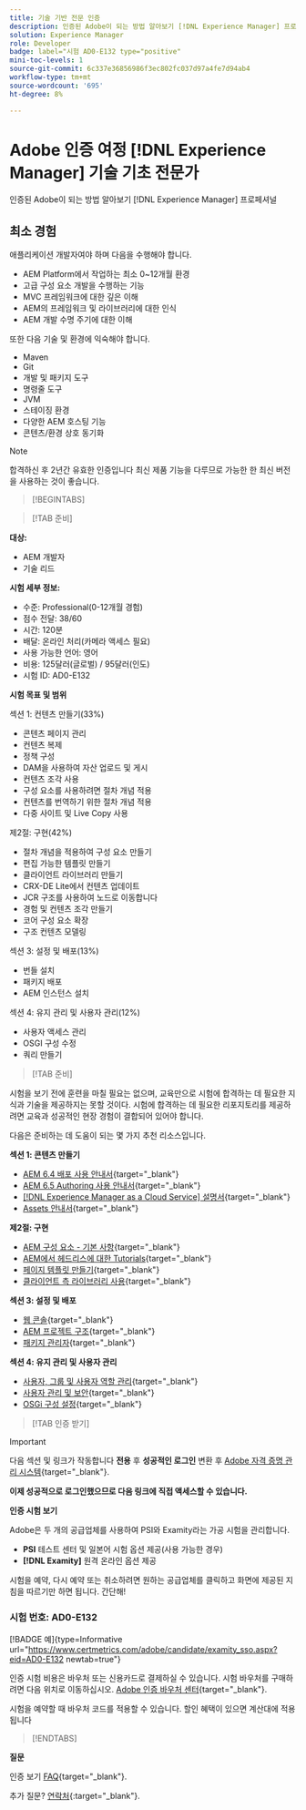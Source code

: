 ```yaml
---
title: 기술 기반 전문 인증
description: 인증된 Adobe이 되는 방법 알아보기 [!DNL Experience Manager] 프로페셔널
solution: Experience Manager
role: Developer
badge: label="시험 AD0-E132 type="positive"
mini-toc-levels: 1
source-git-commit: 6c337e36856986f3ec802fc037d97a4fe7d94ab4
workflow-type: tm+mt
source-wordcount: '695'
ht-degree: 8%

---
```


# Adobe 인증 여정 [!DNL Experience Manager] 기술 기초 전문가

인증된 Adobe이 되는 방법 알아보기 [!DNL Experience Manager] 프로페셔널

## 최소 경험

애플리케이션 개발자여야 하며 다음을 수행해야 합니다.

* AEM Platform에서 작업하는 최소 0~12개월 환경
* 고급 구성 요소 개발을 수행하는 기능
* MVC 프레임워크에 대한 깊은 이해
* AEM의 프레임워크 및 라이브러리에 대한 인식
* AEM 개발 수명 주기에 대한 이해

또한 다음 기술 및 환경에 익숙해야 합니다.

* Maven
* Git
* 개발 및 패키지 도구
* 명령줄 도구
* JVM
* 스테이징 환경
* 다양한 AEM 호스팅 기능
* 콘텐츠/환경 상호 동기화

>[!NOTE]
>
>합격하신 후 2년간 유효한 인증입니다 최신 제품 기능을 다루므로 가능한 한 최신 버전을 사용하는 것이 좋습니다.

>[!BEGINTABS]

>[!TAB 준비]

**대상:**

* AEM 개발자
* 기술 리드

**시험 세부 정보:**

* 수준: Professional(0-12개월 경험)
* 점수 전달: 38/60
* 시간: 120분
* 배달: 온라인 처리(카메라 액세스 필요)
* 사용 가능한 언어: 영어
* 비용: 125달러(글로벌) / 95달러(인도)
* 시험 ID: AD0-E132

**시험 목표 및 범위**

섹션 1: 컨텐츠 만들기(33%)

* 콘텐츠 페이지 관리
* 컨텐츠 복제
* 정책 구성
* DAM을 사용하여 자산 업로드 및 게시
* 컨텐츠 조각 사용
* 구성 요소를 사용하려면 절차 개념 적용
* 컨텐츠를 번역하기 위한 절차 개념 적용
* 다중 사이트 및 Live Copy 사용

제2절: 구현(42%)

* 절차 개념을 적용하여 구성 요소 만들기
* 편집 가능한 템플릿 만들기
* 클라이언트 라이브러리 만들기
* CRX-DE Lite에서 컨텐츠 업데이트
* JCR 구조를 사용하여 노드로 이동합니다
* 경험 및 컨텐츠 조각 만들기
* 코어 구성 요소 확장
* 구조 컨텐츠 모델링

섹션 3: 설정 및 배포(13%)

* 번들 설치
* 패키지 배포
* AEM 인스턴스 설치

섹션 4: 유지 관리 및 사용자 관리(12%)

* 사용자 액세스 관리
* OSGI 구성 수정
* 쿼리 만들기

>[!TAB 준비]

시험을 보기 전에 훈련을 마칠 필요는 없으며, 교육만으로 시험에 합격하는 데 필요한 지식과 기술을 제공하지는 못할 것이다. 시험에 합격하는 데 필요한 리포지토리를 제공하려면 교육과 성공적인 현장 경험이 결합되어 있어야 합니다.

다음은 준비하는 데 도움이 되는 몇 가지 추천 리소스입니다.

**섹션 1: 콘텐츠 만들기**


* [AEM 6.4 배포 사용 안내서](https://experienceleague.adobe.com/docs/experience-manager-64/deploying/home.html?lang=ko-KR){target="_blank"}
* [AEM 6.5 Authoring 사용 안내서](https://experienceleague.adobe.com/docs/experience-manager-65/authoring/home.html?lang=en){target="_blank"}
* [[!DNL Experience Manager as a Cloud Service] 설명서](https://experienceleague.adobe.com/docs/experience-manager-cloud-service/content/home.html?lang=ko-KR){target="_blank"}
* [Assets 안내서](https://experienceleague.adobe.com/docs/experience-manager-65/assets/home.html?lang=en){target="_blank"}

**제2절: 구현**

* [AEM 구성 요소 - 기본 사항](https://experienceleague.adobe.com/docs/experience-manager-65/developing/components/components-basics.html?lang=en){target="_blank"}
* [AEM에서 헤드리스에 대한 Tutorials](https://experienceleague.adobe.com/docs/experience-manager-learn/getting-started-with-aem-headless/overview.html?lang=ko-kr){target="_blank"}
* [페이지 템플릿 만들기](https://experienceleague.adobe.com/docs/experience-manager-65/authoring/siteandpage/templates.html?lang=en#creating-and-managing-templates){target="_blank"}
* [클라이언트 측 라이브러리 사용](https://experienceleague.adobe.com/docs/experience-manager-65/developing/introduction/clientlibs.html?lang=en){target="_blank"}

**섹션 3: 설정 및 배포**

* [웹 콘솔](https://experienceleague.adobe.com/docs/experience-manager-65/deploying/configuring/web-console.html?lang=en){target="_blank"}
* [AEM 프로젝트 구조](https://experienceleague.adobe.com/docs/experience-manager-cloud-service/content/implementing/developing/aem-project-content-package-structure.html?lang=en#embedding-3rd-party-packages){target="_blank"}
* [패키지 관리자](https://experienceleague.adobe.com/docs/experience-manager-65/administering/contentmanagement/package-manager.html?lang=en#what-are-packages){target="_blank"}

**섹션 4: 유지 관리 및 사용자 관리**

* [사용자, 그룹 및 사용자 역할 관리](https://experienceleague.adobe.com/docs/experience-manager-brand-portal/using/admin-tools/brand-portal-adding-users.html?lang=en#add-a-user){target="_blank"}
* [사용자 관리 및 보안](https://experienceleague.adobe.com/docs/experience-manager-65/administering/security/security.html?lang=en){target="_blank"}
* [OSGi 구성 설정](https://experienceleague.adobe.com/docs/experience-manager-65/deploying/configuring/osgi-configuration-settings.html?lang=en){target="_blank"}

>[!TAB 인증 받기]

>[!IMPORTANT]
>
>다음 섹션 및 링크가 작동합니다 **전용**  후 **성공적인 로그인** 변환 후 [Adobe 자격 증명 관리 시스템](http://www.certmetrics.com/adobe){target="_blank"}.

**이제 성공적으로 로그인했으므로 다음 링크에 직접 액세스할 수 있습니다.**

**인증 시험 보기**

Adobe은 두 개의 공급업체를 사용하여 PSI와 Examity라는 가공 시험을 관리합니다.

* **PSI** 테스트 센터 및 일본어 시험 옵션 제공(사용 가능한 경우)
* **[!DNL Examity]** 원격 온라인 옵션 제공

시험을 예약, 다시 예약 또는 취소하려면 원하는 공급업체를 클릭하고 화면에 제공된 지침을 따르기만 하면 됩니다. 간단해!

### 시험 번호: AD0-E132

[!BADGE 예]{type=Informative url="https://www.certmetrics.com/adobe/candidate/examity_sso.aspx?eid=AD0-E132 newtab=true"}

인증 시험 비용은 바우처 또는 신용카드로 결제하실 수 있습니다. 시험 바우처를 구매하려면 다음 위치로 이동하십시오. [Adobe 인증 바우처 센터](https://market.xvoucher.com/adobe/global){target="_blank"}.

시험을 예약할 때 바우처 코드를 적용할 수 있습니다. 할인 혜택이 있으면 계산대에 적용됩니다

>[!ENDTABS]

**질문**

인증 보기 [FAQ](https://experienceleague.adobe.com/docs/certification/certification/faq.html?lang=en){target="_blank"}.

추가 질문? [연락처](mailto:certif@adobe.com){:target=&quot;_blank&quot;}.
